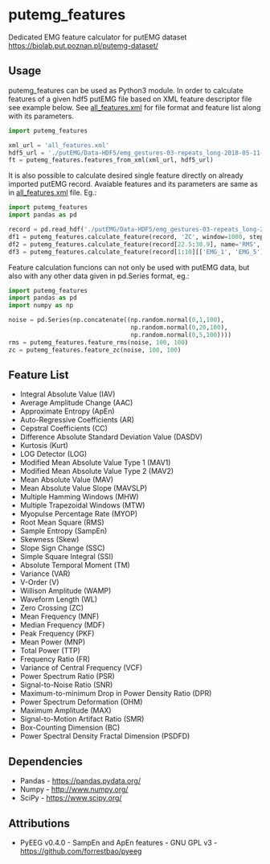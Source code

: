 # putemg_features
Dedicated EMG feature calculator for putEMG dataset https://biolab.put.poznan.pl/putemg-dataset/

## Usage
putemg_features can be used as Python3 module. In order to calculate features of a given hdf5 putEMG file based on XML feature descriptor file see example below. See [all_features.xml](all_features.xml) for file format and feature list along with its parameters.

```python
import putemg_features

xml_url = 'all_features.xml'
hdf5_url = './putEMG/Data-HDF5/emg_gestures-03-repeats_long-2018-05-11-11-05-00-695.hdf5'
ft = putemg_features.features_from_xml(xml_url, hdf5_url)
```

It is also possible to calculate desired single feature directly on already imported putEMG record. Avaiable features and its parameters are same as in [all_features.xml](all_features.xml) file. Eg.:
```python
import putemg_features
import pandas as pd

record = pd.read_hdf('./putEMG/Data-HDF5/emg_gestures-03-repeats_long-2018-05-11-11-05-00-695.hdf5')
df1 = putemg_features.calculate_feature(record, 'ZC', window=1000, step=500, threshold=30)
df2 = putemg_features.calculate_feature(record[22.5:30.9], name='RMS', window=500, step=250)
df3 = putemg_features.calculate_feature(record[1:10][['EMG_1', 'EMG_5']], 'RMS', window=500, step=250)
```

Feature calculation funcions can not only be used with putEMG data, but also with any other data given in pd.Series format, eg.:
```python
import putemg_features
import pandas as pd
import numpy as np

noise = pd.Series(np.concatenate((np.random.normal(0,1,100), 
                                  np.random.normal(0,20,100), 
                                  np.random.normal(0,5,100))))
rms = putemg_features.feature_rms(noise, 100, 100)
zc = putemg_features.feature_zc(noise, 100, 100)
```

## Feature List
* Integral Absolute Value (IAV)
* Average Amplitude Change (AAC)
* Approximate Entropy (ApEn)
* Auto-Regressive Coefficients (AR)
* Cepstral Coefficients (CC)
* Difference Absolute Standard Deviation Value (DASDV)
* Kurtosis (Kurt)
* LOG Detector (LOG)
* Modified Mean Absolute Value Type 1 (MAV1)
* Modified Mean Absolute Value Type 2 (MAV2)
* Mean Absolute Value (MAV)
* Mean Absolute Value Slope (MAVSLP)
* Multiple Hamming Windows (MHW)
* Multiple Trapezoidal Windows (MTW)
* Myopulse Percentage Rate (MYOP)
* Root Mean Square (RMS)
* Sample Entropy (SampEn)
* Skewness (Skew)
* Slope Sign Change (SSC)
* Simple Square Integral (SSI)
* Absolute Temporal Moment (TM)
* Variance (VAR)
* V-Order (V)
* Willison Amplitude (WAMP)
* Waveform Length (WL)
* Zero Crossing (ZC)
* Mean Frequency (MNF)
* Median Frequency (MDF)
* Peak Frequency (PKF)
* Mean Power (MNP)
* Total Power (TTP)
* Frequency Ratio (FR)
* Variance of Central Frequency (VCF)
* Power Spectrum Ratio (PSR)
* Signal-to-Noise Ratio (SNR)
* Maximum-to-minimum Drop in Power Density Ratio (DPR)
* Power Spectrum Deformation (OHM)
* Maximum Amplitude (MAX)
* Signal-to-Motion Artifact Ratio (SMR)
* Box-Counting Dimension (BC)
* Power Spectral Density Fractal Dimension (PSDFD)

## Dependencies
* Pandas - https://pandas.pydata.org/
* Numpy - http://www.numpy.org/
* SciPy - https://www.scipy.org/

## Attributions
* PyEEG v0.4.0 - SampEn and ApEn features - GNU GPL v3 - https://github.com/forrestbao/pyeeg
